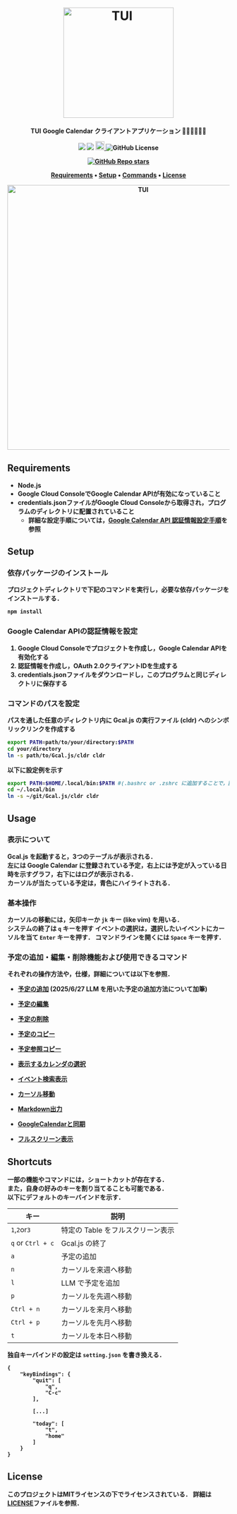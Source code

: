 <h1 align="center">
<img src="./img/logo_transparent.png" alt="TUI" width="250", height="250">
</h1>

<p align="center">
<b>TUI</b> <b>Google Calendar<b> クライアントアプリケーション 🧑‍💻👩‍💻👨‍💻
</p>

<p align="center">
<img src="https://img.shields.io/badge/Javascript-276DC3.svg?color=45b8cd&logo=javascript&style=flat">
<img src="https://img.shields.io/badge/SQLite-blue?color=45b8cd&logo=sqlite&style=flat">
<a href="https://github.com/hosokawa-kenshin/Gcal.js/blob/main/README-ja.md">
<img height="20px" src="https://img.shields.io/badge/JA-flag.svg?color=45b8cd&style=flat-square&logo=data:image/svg+xml;base64,PHN2ZyB4bWxucz0iaHR0cDovL3d3dy53My5vcmcvMjAwMC9zdmciIHZpZXdCb3g9IjAgMCA5MDAgNjAwIj4NCjxwYXRoIGZpbGw9IiNmZmYiIGQ9Im0wLDBoOTAwdjYwMGgtOTAweiIvPg0KPGNpcmNsZSBmaWxsPSIjYmUwMDI2IiBjeD0iNDUwIiBjeT0iMzAwIiByPSIxODAiLz4NCjwvc3ZnPg0K">
</a>
<img alt="GitHub License" src="https://img.shields.io/github/license/hosokawa-kenshin/Gcal.js?style=flat-square&logoColor=45b8cd&color=45b8cd">
<br>
</p>

<p>
<p align="center">
<a href="https://github.com/hosokawa-kenshin/Gcal.js" target="__blank"><img alt="GitHub Repo stars" src="https://img.shields.io/github/stars/hosokawa-kenshin/Gcal.js?logoColor=black"></a>
</p>

<p align="center">
  <a href="##Requirements">Requirements</a> •
  <a href="##Setup">Setup</a> •
  <a href="##Commands">Commands</a> •
  <a href="##License">License</a>
</p>

<p align="center">
<img src="./img/TUI.png" alt="TUI" width="600">
</p>

## Requirements
- Node.js
- Google Cloud ConsoleでGoogle Calendar APIが有効になっていること
- credentials.jsonファイルがGoogle Cloud Consoleから取得され，プログラムのディレクトリに配置されていること
  - 詳細な設定手順については，[Google Calendar API 認証情報設定手順](./docs/oauth-ja.md)を参照

## Setup
### 依存パッケージのインストール

プロジェクトディレクトリで下記のコマンドを実行し，必要な依存パッケージをインストールする．
``` bash
npm install
```

### Google Calendar APIの認証情報を設定

1. Google Cloud Consoleでプロジェクトを作成し，Google Calendar APIを有効化する
2. 認証情報を作成し，OAuth 2.0クライアントIDを生成する
3. credentials.jsonファイルをダウンロードし，このプログラムと同じディレクトリに保存する

### コマンドのパスを設定

パスを通した任意のディレクトリ内に Gcal.js の実行ファイル (cldr) へのシンボリックリンクを作成する

``` bash
export PATH=path/to/your/directory:$PATH
cd your/directory
ln -s path/to/Gcal.js/cldr cldr
```
以下に設定例を示す

```bash
export PATH=$HOME/.local/bin:$PATH #(.bashrc or .zshrc に追加することで，設定を永続化)
cd ~/.local/bin
ln -s ~/git/Gcal.js/cldr cldr
```

## Usage
### 表示について
Gcal.js を起動すると，3つのテーブルが表示される．  
左には Google Calendar に登録されている予定，右上には予定が入っている日時を示すグラフ，右下にはログが表示される．  
カーソルが当たっている予定は，青色にハイライトされる．

### 基本操作
カーソルの移動には，矢印キーか `jk` キー (like vim) を用いる．  
システムの終了は `q` キーを押す
イベントの選択は，選択したいイベントにカーソルを当て `Enter` キーを押す．
コマンドラインを開くには `Space` キーを押す．

### 予定の追加・編集・削除機能および使用できるコマンド
それぞれの操作方法や，仕様，詳細については以下を参照．
- [予定の追加](https://github.com/hosokawa-kenshin/Gcal.js/blob/main/docs/cmd/add.md) (2025/6/27 LLM を用いた予定の追加方法について加筆)

- [予定の編集](https://github.com/hosokawa-kenshin/Gcal.js/blob/main/docs/cmd/edit.md)

- [予定の削除](https://github.com/hosokawa-kenshin/Gcal.js/blob/main/docs/cmd/delete.md)

- [予定のコピー](https://github.com/hosokawa-kenshin/Gcal.js/blob/main/docs/cmd/copy.md)

- [予定参照コピー](https://github.com/hosokawa-kenshin/Gcal.js/blob/main/docs/cmd/refcopy.md)

- [表示するカレンダの選択](https://github.com/hosokawa-kenshin/Gcal.js/blob/main/docs/cmd/config.md)

- [イベント検索表示](https://github.com/hosokawa-kenshin/Gcal.js/blob/main/docs/cmd/find.md)

- [カーソル移動](https://github.com/hosokawa-kenshin/Gcal.js/blob/main/docs/cmd/jump.md)

- [Markdown出力](https://github.com/hosokawa-kenshin/Gcal.js/blob/main/docs/cmd/md.md)

- [GoogleCalendarと同期](https://github.com/hosokawa-kenshin/Gcal.js/blob/main/docs/cmd/sync.md)

- [フルスクリーン表示](https://github.com/hosokawa-kenshin/Gcal.js/blob/main/docs/cmd/toggle.md)

## Shortcuts
一部の機能やコマンドには，ショートカットが存在する．  
また，自身の好みのキーを割り当てることも可能である．  
以下にデフォルトのキーバインドを示す．

| キー              | 説明                              |
| ----------------- | --------------------------------- |
| `1`,`2`or`3`      | 特定の Table をフルスクリーン表示 |
| `q` or `Ctrl + c` | Gcal.js の終了                    |
| `a`               | 予定の追加                        |
| `n`               | カーソルを来週へ移動              |
| `l`               | LLM で予定を追加                  |
| `p`               | カーソルを先週へ移動              |
| `Ctrl + n`        | カーソルを来月へ移動              |
| `Ctrl + p`        | カーソルを先月へ移動              |
| `t`               | カーソルを本日へ移動              |

独自キーバインドの設定は `setting.json` を書き換える．
```
{
    "keyBindings": {
        "quit": [
            "q",
            "C-c"
        ],

        [...]

        "today": [
            "t",
            "home"
        ]
    }
}
```
## License

このプロジェクトはMITライセンスの下でライセンスされている．
詳細は[LICENSE](LICENSE)ファイルを参照．